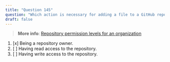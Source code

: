 ```yaml
---
title: "Question 145"
question: "Which action is necessary for adding a file to a GitHub repository?"
draft: false
---
```


> **More info**: [Repository permission levels for an organization](https://docs.github.com/en/organizations/managing-access-to-your-organizations-repositories/repository-permission-levels-for-an-organization)

1. [x] Being a repository owner.
1. [ ] Having read access to the repository.
1. [ ] Having write access to the repository.
